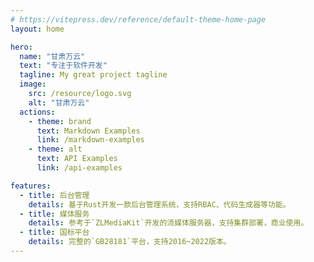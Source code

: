 ```yaml
---
# https://vitepress.dev/reference/default-theme-home-page
layout: home

hero:
  name: "甘肃万云"
  text: "专注于软件开发"
  tagline: My great project tagline
  image:
    src: /resource/logo.svg
    alt: "甘肃万云"
  actions:
    - theme: brand
      text: Markdown Examples
      link: /markdown-examples
    - theme: alt
      text: API Examples
      link: /api-examples

features:
  - title: 后台管理
    details: 基于Rust开发一款后台管理系统，支持RBAC、代码生成器等功能。
  - title: 媒体服务
    details: 参考于`ZLMediaKit`开发的流媒体服务器，支持集群部署，商业使用。
  - title: 国标平台
    details: 完整的`GB28181`平台，支持2016~2022版本。
---
```


